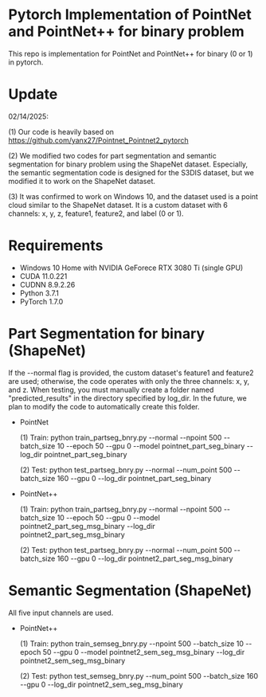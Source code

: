 # Pytorch Implementation of PointNet and PointNet++ for binary problem
This repo is implementation for PointNet and PointNet++ for binary (0 or 1) in pytorch.

# Update
02/14/2025:

(1) Our code is heavily based on https://github.com/yanx27/Pointnet_Pointnet2_pytorch

(2) We modified two codes for part segmentation and semantic segmentation for binary problem using the ShapeNet dataset. Especially, the semantic segmentation code is designed for the S3DIS dataset, but we modified it to work on the ShapeNet dataset.

(3) It was confirmed to work on Windows 10, and the dataset used is a point cloud similar to the ShapeNet dataset. It is a custom dataset with 6 channels: x, y, z, feature1, feature2, and label (0 or 1).

# Requirements
- Windows 10 Home with NVIDIA GeForece RTX 3080 Ti (single GPU)
- CUDA 11.0.221
- CUDNN 8.9.2.26
- Python 3.7.1
- PyTorch 1.7.0

# Part Segmentation for binary (ShapeNet)

If the --normal flag is provided, the custom dataset's feature1 and feature2 are used; otherwise, the code operates with only the three channels: x, y, and z. When testing, you must manually create a folder named "predicted_results" in the directory specified by log_dir. In the future, we plan to modify the code to automatically create this folder.

- PointNet
  
  (1) Train: python train_partseg_bnry.py --normal --npoint 500 --batch_size 10 --epoch 50 --gpu 0 --model pointnet_part_seg_binary --log_dir pointnet_part_seg_binary

  (2) Test: python test_partseg_bnry.py --normal --num_point 500 --batch_size 160 --gpu 0 --log_dir pointnet_part_seg_binary

- PointNet++

  (1) Train: python train_partseg_bnry.py --normal --npoint 500 --batch_size 10 --epoch 50 --gpu 0 --model pointnet2_part_seg_msg_binary --log_dir pointnet2_part_seg_msg_binary

  (2) Test: python test_partseg_bnry.py --normal --num_point 500 --batch_size 160 --gpu 0 --log_dir pointnet2_part_seg_msg_binary

# Semantic Segmentation (ShapeNet)

All five input channels are used.

- PointNet++

  (1) Train: python train_semseg_bnry.py --npoint 500 --batch_size 10 --epoch 50 --gpu 0 --model pointnet2_sem_seg_msg_binary --log_dir pointnet2_sem_seg_msg_binary

  (2) Test: python test_semseg_bnry.py --num_point 500 --batch_size 160 --gpu 0 --log_dir pointnet2_sem_seg_msg_binary
